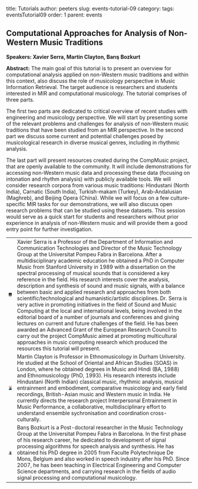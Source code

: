 title: Tutorials
author: peeters
slug: events-tutorial-09
category:
tags: eventsTutorial09
order: 1
parent: events

## Computational Approaches for Analysis of Non-Western Music Traditions

**Speakers: Xavier Serra, Martin Clayton, Barış Bozkurt**



**Abstract:** The main goal of this tutorial is to present an overview for computational analysis applied on non-Western music traditions and within this context, also discuss the role of musicology perspective in Music Information Retrieval. The target audience is researchers and students interested in MIR and computational musicology. The tutorial comprises of three parts. 

The first two parts are dedicated to critical overview of recent studies with engineering and musicology perspective. We will start by presenting some of the relevant problems and challenges for analysis of non-Western music traditions that have been studied from an MIR perspective. In the second part we discuss some current and potential challenges posed by musicological research in diverse musical genres, including in rhythmic analysis.

The last part will present resources created during the CompMusic project, that are openly available to the community. It will include demonstrations for accessing non-Western music data and processing these data (focusing on intonation and rhythm analysis) with publicly available tools. We will consider research corpora from various music traditions: Hindustani (North India), Carnatic (South India), Turkish-makam (Turkey), Arab-Andalusian (Maghreb), and Beijing Opera (China). While we will focus on a few culture-specific MIR tasks for our demonstrations, we will also discuss open research problems that can be studied using these datasets. This session would serve as a quick start for students and researchers without prior experience in analysis of non-Western music and will provide them a good entry point for further investigation. 

<TABLE>

<TR>
<TD>
<img src="../images/tutorial_photo_serra.jpg">
</TD>
<TD>
Xavier Serra is a Professor of the Department of Information and Communication Technologies and Director of the Music Technology Group at the Universitat Pompeu Fabra in Barcelona. After a multidisciplinary academic education he obtained a PhD in Computer Music from Stanford University in 1989 with a dissertation on the spectral processing of musical sounds that is considered a key reference in the field. His research interests cover the analysis, description and synthesis of sound and music signals, with a balance between basic and applied research and approaches from both scientific/technological and humanistic/artistic disciplines. Dr. Serra is very active in promoting initiatives in the field of Sound and Music Computing at the local and international levels, being involved in the editorial board of a number of journals and conferences and giving lectures on current and future challenges of the field. He has been awarded an Advanced Grant of the European Research Council to carry out the project CompMusic aimed at promoting multicultural approaches in music computing research which produced the resources this tutorial will present.
</TD>
</TR>


<TR>
<TD>
<img src="../images/tutorial_photo_clayton.jpg">
</TD>
<TD>
Martin Clayton is Professor in Ethnomusicology in Durham University. He studied at the School of Oriental and African Studies (SOAS) in London, where he obtained degrees in Music and Hindi (BA, 1988) and Ethnomusicology (PhD, 1993). His research interests include Hindustani (North Indian) classical music, rhythmic analysis, musical entrainment and embodiment, comparative musicology and early field recordings, British-Asian music and Western music in India. He currently directs the research project Interpersonal Entrainment in Music Performance, a collaborative, multidisciplinary effort to understand ensemble sychronisation and coordination cross-culturally. 
</TD>
</TR>

<TR>
<TD>
<img src="../images/tutorial_photo_bozkurt.jpg">
</TD>
<TD>
Barış Bozkurt is a Post-doctoral researcher in the Music Technology Group at the Universitat Pompeu Fabra in Barcelona. In the first phase of his research career, he dedicated to development of signal processing algorithms for speech analysis and synthesis. He has obtained his PhD degree in 2005 from Faculte Polytechnique De Mons, Belgium and also worked in speech industry after his PhD. Since 2007, he has been teaching in Electrical Engineering and Computer Science departments, and carrying research in the fields of audio signal processing and computational musicology. 
</TD>
</TR>

</TABLE>

